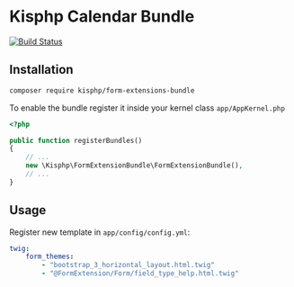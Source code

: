 # Kisphp Calendar Bundle

[![Build Status](https://travis-ci.org/kisphp/form-extensions-bundle.svg?branch=master)](https://travis-ci.org/kisphp/form-extensions-bundle)

## Installation

```bash
composer require kisphp/form-extensions-bundle
```

To enable the bundle register it  inside your kernel class `app/AppKernel.php`

```php
<?php

public function registerBundles()
{
    // ...
    new \Kisphp\FormExtensionBundle\FormExtensionBundle(),
    // ...
}
```

## Usage

Register new template in `app/config/config.yml`:
```yaml
twig:
    form_themes:
        - "bootstrap_3_horizontal_layout.html.twig"
        - "@FormExtension/Form/field_type_help.html.twig"
```

